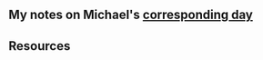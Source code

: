 ## My notes on Michael's [corresponding day](https://www.90daysofdevops.com/2022/day44/)


## Resources


